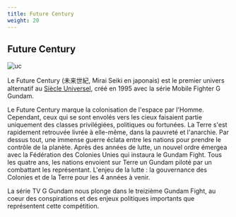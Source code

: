 ```yaml
---
title: Future Century
weight: 20
---
```


Future Century
--------------


![uc](/images/mini/fc-_tb_400x_univers.jpg)


Le Future Century (未来世紀, Mirai Seiki en japonais) est le premier univers alternatif au [Siècle Universel](uc/index.html), créé en 1995 avec la série Mobile Fighter G Gundam.


Le Future Century marque la colonisation de l'espace par l'Homme. Cependant, ceux qui se sont envolés vers les cieux faisaient partie uniquement des classes privilégiées, politiques ou fortunées. La Terre s'est rapidement retrouvée livrée à elle-même, dans la pauvreté et l'anarchie. Par dessus tout, une immense guerre éclata entre les nations pour prendre le contrôle de la planète. Après des années de lutte, un nouvel ordre émergea avec la Fédération des Colonies Unies qui instaura le Gundam Fight. Tous les quatre ans, les nations envoient sur Terre un Gundam piloté par un combattant les représentant. L'enjeu de la lutte : la gouvernance des Colonies et de la Terre pour les 4 années à venir.


La série TV G Gundam nous plonge dans le treizième Gundam Fight, au coeur des conspirations et des enjeux politiques importants que représentent cette compétition.
